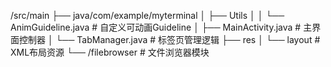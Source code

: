 /src/main
├── java/com/example/myterminal
│   ├── Utils
│   │   └── AnimGuideline.java # 自定义可动画Guideline
│   ├── MainActivity.java       # 主界面控制器
│   └── TabManager.java         # 标签页管理逻辑
├── res
│   └── layout                  # XML布局资源
└── /filebrowser                # 文件浏览器模块
